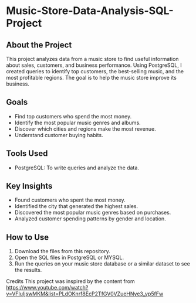 # Music-Store-Data-Analysis-SQL-Project

## About the Project  
This project analyzes data from a music store to find useful information about sales, customers, and business performance. Using PostgreSQL, I created queries to identify top customers, the best-selling music, and the most profitable regions. The goal is to help the music store improve its business.  

## Goals  
- Find top customers who spend the most money.  
- Identify the most popular music genres and albums.  
- Discover which cities and regions make the most revenue.  
- Understand customer buying habits.  

## Tools Used  
- PostgreSQL: To write queries and analyze the data.  

## Key Insights  
- Found customers who spent the most money.  
- Identified the city that generated the highest sales.  
- Discovered the most popular music genres based on purchases.  
- Analyzed customer spending patterns by gender and location.  

## How to Use  
1. Download the files from this repository.  
2. Open the SQL files in PostgreSQL or MYSQL.  
3. Run the queries on your music store database or a similar dataset to see the results.

Credits
This project was inspired by the content from https://www.youtube.com/watch?v=VFIuIjswMKM&list=PLdOKnrf8EcP2TfGV0VZueHNye3_vp5fFw
